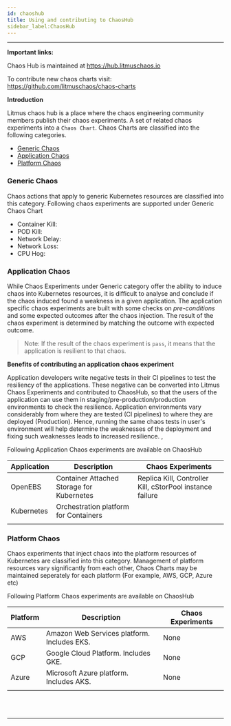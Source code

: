 ```yaml
---
id: chaoshub 
title: Using and contributing to ChaosHub
sidebar_label:ChaosHub 
---
```

------



**Important links:**

Chaos Hub is maintained at https://hub.litmuschaos.io

To contribute new chaos charts visit: https://github.com/litmuschaos/chaos-charts

**Introduction**

Litmus chaos hub is a place where the chaos engineering community members publish their chaos experiments. A set of related chaos experiments into a `Chaos Chart`. Chaos Charts are classified into the following categories.

- [Generic Chaos](#generic-chaos)
- [Application Chaos](application-chaos)
- [Platform Chaos](#platform-chaos)



### Generic Chaos 

Chaos actions that apply to generic Kubernetes resources are classified into this category. Following chaos experiments are supported under Generic Chaos Chart

- Container Kill:
- POD Kill:
- Network Delay:
- Network Loss:
- CPU Hog:

### Application Chaos

While Chaos Experiments under Generic category offer the ability to induce chaos into Kubernetes resources, it is difficult to analyse and conclude if the chaos induced found a weakness in a given application. The application specific chaos experiments are built with some checks on *pre-conditions* and some expected outcomes after the chaos injection. The result of the chaos experiment is determined by matching the outcome with expected outcome. 

> Note: If the result of the chaos experiment is `pass`, it means that the application is resilient to that chaos.

**Benefits of contributing an application chaos experiment**

Application developers write negative tests in their CI pipelines to test the resiliency of the applications. These negative can be converted into Litmus Chaos Experiments and contributed to ChaosHub, so that the users of the application can use them in staging/pre-production/production environments to check the resilience. Application environments vary considerably from where they are tested (CI pipelines) to where they are deployed (Production). Hence, running the same chaos tests in user's environment will help determine the weaknesses of the deployment and fixing such weaknesses leads to increased resilience. , 



Following Application Chaos experiments are available on ChaosHub



| Application | Description                               | Chaos Experiments                                         |
| ----------- | ----------------------------------------- | --------------------------------------------------------- |
| OpenEBS     | Container Attached Storage for Kubernetes | Replica Kill, Controller Kill, cStorPool instance failure |
| Kubernetes  | Orchestration platform for Containers     |                                                           |
|             |                                           |                                                           |

### Platform Chaos

Chaos experiments that inject chaos into the platform resources of Kubernetes are classified into this category. Management of platform resources vary significantly from each other, Chaos Charts may be maintained seperately for each platform (For example, AWS, GCP, Azure etc)

Following Platform Chaos experiments are available on ChaosHub



| Platform | Description                                 | Chaos Experiments |
| -------- | ------------------------------------------- | ----------------- |
| AWS      | Amazon Web Services platform. Includes EKS. | None              |
| GCP      | Google Cloud Platform. Includes GKE.        | None              |
| Azure    | Microsoft Azure platform. Includes AKS.     | None              |
|          |                                             |                   |

<br>

<br>

<hr>

<br>

<br>

<!-- Global site tag (gtag.js) - Google Analytics -->

<script async src="https://www.googletagmanager.com/gtag/js?id=UA-92076314-12"></script>
<script>
  window.dataLayer = window.dataLayer || [];
  function gtag(){dataLayer.push(arguments);}
  gtag('js', new Date());

  gtag('config', 'UA-92076314-12');
</script>

